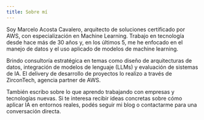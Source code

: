```yaml
---
title: Sobre mí
---
```

Soy Marcelo Acosta Cavalero, arquitecto de soluciones certificado por AWS, con especialización en Machine Learning. Trabajo en tecnología desde hace más de 30 años y, en los últimos 5, me he enfocado en el manejo de datos y el uso aplicado de modelos de machine learning.

Brindo consultoría estratégica en temas como diseño de arquitecturas de datos, integración de modelos de lenguaje (LLMs) y evaluación de sistemas de IA. El delivery de desarrollo de proyectos lo realizo a través de ZirconTech, agencia partner de AWS.

También escribo sobre lo que aprendo trabajando con empresas y tecnologías nuevas. Si te interesa recibir ideas concretas sobre cómo aplicar IA en entornos reales, podés seguir mi blog o contactarme para una conversación directa.